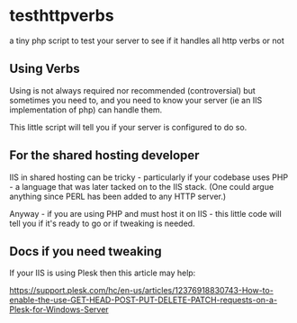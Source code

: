 # testhttpverbs
a tiny php script to test your server to see if it handles all http verbs or not

## Using Verbs 
Using is not always required nor recommended (controversial) but sometimes you need to, and you need to know your server (ie an IIS implementation of php) can handle them.  

This little script will tell you if your server is configured to do so. 

## For the shared hosting developer
IIS in shared hosting can be tricky - particularly if your codebase uses PHP - a language that was later tacked on to the IIS stack. (One could argue anything since PERL has been added to any HTTP server.)

Anyway - if you are using PHP and must host it on IIS - this little code will tell you if it's ready to go or if tweaking is needed. 

## Docs if you need tweaking
If your IIS is using Plesk then this article may help:

https://support.plesk.com/hc/en-us/articles/12376918830743-How-to-enable-the-use-GET-HEAD-POST-PUT-DELETE-PATCH-requests-on-a-Plesk-for-Windows-Server


